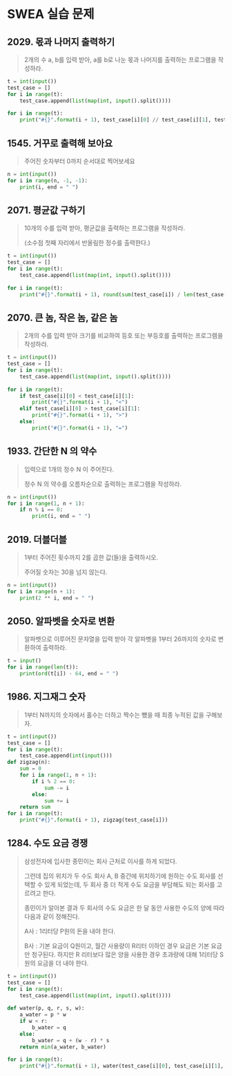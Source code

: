 # SWEA 실습 문제

## 2029. 몫과 나머지 출력하기

> 2개의 수 a, b를 입력 받아, a를 b로 나눈 몫과 나머지를 출력하는 프로그램을 작성하라.

```python
t = int(input())
test_case = []
for i in range(t):
    test_case.append(list(map(int, input().split())))
    
for i in range(t):
    print("#{}".format(i + 1), test_case[i][0] // test_case[i][1], test_case[i][0] % test_case[i][1])
```

## 1545. 거꾸로 출력해 보아요

> 주어진 숫자부터 0까지 순서대로 찍어보세요

```python
n = int(input())
for i in range(n, -1, -1):
    print(i, end = " ")
```

## 2071. 평균값 구하기

> 10개의 수를 입력 받아, 평균값을 출력하는 프로그램을 작성하라.
>
> (소수점 첫째 자리에서 반올림한 정수를 출력한다.)

```python
t = int(input())
test_case = []
for i in range(t):
    test_case.append(list(map(int, input().split())))
    
for i in range(t):
    print("#{}".format(i + 1), round(sum(test_case[i]) / len(test_case[i])))
```

## 2070. 큰 놈, 작은 놈, 같은 놈

> 2개의 수를 입력 받아 크기를 비교하여 등호 또는 부등호를 출력하는 프로그램을 작성하라.

```python
t = int(input())
test_case = []
for i in range(t):
    test_case.append(list(map(int, input().split())))
    
for i in range(t):
    if test_case[i][0] < test_case[i][1]:
        print("#{}".format(i + 1), "<")
    elif test_case[i][0] > test_case[i][1]:
        print("#{}".format(i + 1), ">")
    else:
        print("#{}".format(i + 1), "=")
```

## 1933. 간단한 N 의 약수

> 입력으로 1개의 정수 N 이 주어진다.
>
> 정수 N 의 약수를 오름차순으로 출력하는 프로그램을 작성하라.

```python
n = int(input())
for i in range(1, n + 1):
    if n % i == 0:
        print(i, end = " ")
```

## 2019. 더블더블

> 1부터 주어진 횟수까지 2를 곱한 값(들)을 출력하시오.
>
> 주어질 숫자는 30을 넘지 않는다.

```python
n = int(input())
for i in range(n + 1):
    print(2 ** i, end = " ")
```

## 2050. 알파벳을 숫자로 변환

> 알파벳으로 이루어진 문자열을 입력 받아 각 알파벳을 1부터 26까지의 숫자로 변환하여 출력하라.

```python
t = input()
for i in range(len(t)):
    print(ord(t[i]) - 64, end = " ")
```

## 1986. 지그재그 숫자

> 1부터 N까지의 숫자에서 홀수는 더하고 짝수는 뺐을 때 최종 누적된 값을 구해보자.

```python
t = int(input())
test_case = []
for i in range(t):
    test_case.append(int(input()))
def zigzag(n):
    sum = 0
    for i in range(1, n + 1):
        if i % 2 == 0:
            sum -= i
        else:
            sum += i
    return sum
for i in range(t):
    print("#{}".format(i + 1), zigzag(test_case[i]))
```

## 1284. 수도 요금 경쟁

> 삼성전자에 입사한 종민이는 회사 근처로 이사를 하게 되었다.
>
> 그런데 집의 위치가 두 수도 회사 A, B 중간에 위치하기에 원하는 수도 회사를 선택할 수 있게 되었는데, 두 회사 중 더 적게 수도 요금을 부담해도 되는 회사를 고르려고 한다.
>  
> 종민이가 알아본 결과 두 회사의 수도 요금은 한 달 동안 사용한 수도의 양에 따라 다음과 같이 정해진다.
>  
> A사 : 1리터당 P원의 돈을 내야 한다.
>
> B사 : 기본 요금이 Q원이고, 월간 사용량이 R리터 이하인 경우 요금은 기본 요금만 청구된다. 하지만 R 리터보다 많은 양을 사용한 경우 초과량에 대해 1리터당 S원의 요금을 더 내야 한다.

```python
t = int(input())
test_case = []
for i in range(t):
    test_case.append(list(map(int, input().split())))
                     
def water(p, q, r, s, w):
    a_water = p * w
    if w < r:
        b_water = q
    else:
        b_water = q + (w - r) * s
    return min(a_water, b_water)
                     
for i in range(t):
	print("#{}".format(i + 1), water(test_case[i][0], test_case[i][1], test_case[i][2], test_case[i][3], test_case[i][4]))
```

